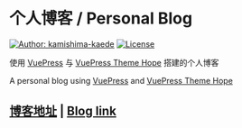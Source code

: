# 个人博客 / Personal Blog

[![Author: kamishima-kaede](https://img.shields.io/badge/Author-kamishima--kaede-brightgreen?style=for-the-badge)](https://hanekawa.top)
[![License](https://img.shields.io/github/license/mister-hope/mister-hope.github.io?style=for-the-badge)](https://github.com/kamishima-kaede/blog/blob/master/LICENSE)

使用 [VuePress](https://v2.vuepress.vuejs.org/zh/) 与 [VuePress Theme Hope](https://vuepress-theme-hope.github.io/v2/zh/) 搭建的个人博客

A personal blog using [VuePress](https://v2.vuepress.vuejs.org/) and [VuePress Theme Hope](https://vuepress-theme-hope.github.io/v2/)

## [博客地址](https://hanekawa.top) | [Blog link](https://kamishima-kaede.github.io)